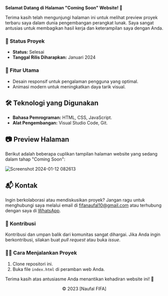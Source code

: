 **Selamat Datang di Halaman "Coming Soon" Website! 🚀**

Terima kasih telah mengunjungi halaman ini untuk melihat preview proyek terbaru saya dalam dunia pengembangan perangkat lunak. Saya sangat antusias untuk membagikan hasil kerja dan keterampilan saya dengan Anda.

### 🚧 Status Proyek

- **Status:** Selesai
- **Tanggal Rilis Diharapkan:** Januari 2024

### 🚀 Fitur Utama

- Desain responsif untuk pengalaman pengguna yang optimal.
- Animasi modern untuk meningkatkan daya tarik visual.

## 🛠️ Teknologi yang Digunakan

- **Bahasa Pemrograman:** HTML, CSS, JavaScript.
- **Alat Pengembangan:** Visual Studio Code, Git.

## 📷 Preview Halaman

Berikut adalah beberapa cuplikan tampilan halaman website yang sedang dalam tahap "Coming Soon":

![Screenshot 2024-01-12 082613](https://github.com/fifovalle/COMMING-SOON-PAGE/assets/90078068/190639b9-53a6-42a7-ad7c-e48f73afb65a)

## 📬 Kontak

Ingin berkolaborasi atau mendiskusikan proyek? Jangan ragu untuk menghubungi saya melalui email di [fifanaufal10@gmail.com](mailto:fifanaufal10@gmail.com) atau terhubung dengan saya di [WhatsApp](https://wa.me/+6281223652490).

### 🙏 Kontribusi

Kontribusi dan umpan balik dari komunitas sangat dihargai. Jika Anda ingin berkontribusi, silakan buat _pull request_ atau buka _issue_.

### 👨‍💻 Cara Menjalankan Proyek

1. Clone repositori ini.
2. Buka file `index.html` di peramban web Anda.

Terima kasih atas antusiasme Anda menantikan kehadiran website ini! 🙌

<div align="center">
  &copy; 2023 [Naufal FIFA]
</div>

